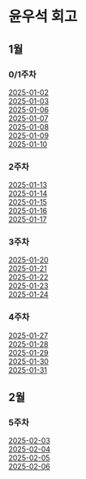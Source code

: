 # 윤우석 회고

## 1월

### 0/1주차
[2025-01-02](https://github.com/woosukYoon/softeer/blob/main/%ED%9A%8C%EA%B3%A0/250102%ED%9A%8C%EA%B3%A0.md)</br>
[2025-01-03](https://github.com/woosukYoon/softeer/blob/main/%ED%9A%8C%EA%B3%A0/250103%ED%9A%8C%EA%B3%A0.md)</br>
[2025-01-06](https://github.com/woosukYoon/softeer/blob/main/%ED%9A%8C%EA%B3%A0/250106%ED%9A%8C%EA%B3%A0.md)</br>
[2025-01-07](https://github.com/woosukYoon/softeer/blob/main/%ED%9A%8C%EA%B3%A0/250107%ED%9A%8C%EA%B3%A0.md)</br>
[2025-01-08](https://github.com/woosukYoon/softeer/blob/main/%ED%9A%8C%EA%B3%A0/250108%ED%9A%8C%EA%B3%A0.md)</br>
[2025-01-09](https://github.com/woosukYoon/softeer/blob/main/%ED%9A%8C%EA%B3%A0/250109%ED%9A%8C%EA%B3%A0.md)</br>
[2025-01-10](https://github.com/woosukYoon/softeer/blob/main/%ED%9A%8C%EA%B3%A0/250110%ED%9A%8C%EA%B3%A0.md)</br>

### 2주차
[2025-01-13](https://github.com/woosukYoon/softeer/blob/main/%ED%9A%8C%EA%B3%A0/250113%ED%9A%8C%EA%B3%A0.md)</br>
[2025-01-14](https://github.com/woosukYoon/softeer/blob/main/%ED%9A%8C%EA%B3%A0/250114%ED%9A%8C%EA%B3%A0.md)</br>
[2025-01-15](https://github.com/woosukYoon/softeer/blob/main/%ED%9A%8C%EA%B3%A0/250115%ED%9A%8C%EA%B3%A0.md)</br>
[2025-01-16](https://github.com/woosukYoon/softeer/blob/main/%ED%9A%8C%EA%B3%A0/250116%ED%9A%8C%EA%B3%A0.md)</br>
[2025-01-17](https://github.com/woosukYoon/softeer/blob/main/%ED%9A%8C%EA%B3%A0/250117%ED%9A%8C%EA%B3%A0.md)</br>

### 3주차
[2025-01-20](https://github.com/woosukYoon/softeer/blob/main/%ED%9A%8C%EA%B3%A0/250120%ED%9A%8C%EA%B3%A0.md)</br>
[2025-01-21](https://github.com/woosukYoon/softeer/blob/main/%ED%9A%8C%EA%B3%A0/250121%ED%9A%8C%EA%B3%A0.md)</br>
[2025-01-22](https://github.com/woosukYoon/softeer/blob/main/%ED%9A%8C%EA%B3%A0/250122%ED%9A%8C%EA%B3%A0.md)</br>
[2025-01-23](https://github.com/woosukYoon/softeer/blob/main/%ED%9A%8C%EA%B3%A0/250123%ED%9A%8C%EA%B3%A0.md)</br>
[2025-01-24](https://github.com/woosukYoon/softeer/blob/main/%ED%9A%8C%EA%B3%A0/250124%ED%9A%8C%EA%B3%A0.md)</br>

### 4주차
[2025-01-27](https://github.com/woosukYoon/softeer/blob/main/%ED%9A%8C%EA%B3%A0/250127%ED%9A%8C%EA%B3%A0.md)</br>
[2025-01-28](https://github.com/woosukYoon/softeer/blob/main/%ED%9A%8C%EA%B3%A0/250128%ED%9A%8C%EA%B3%A0.md)</br>
[2025-01-29](https://github.com/woosukYoon/softeer/blob/main/%ED%9A%8C%EA%B3%A0/250129%ED%9A%8C%EA%B3%A0.md)</br>
[2025-01-30](https://github.com/woosukYoon/softeer/blob/main/%ED%9A%8C%EA%B3%A0/250130%ED%9A%8C%EA%B3%A0.md)</br>
[2025-01-31](https://github.com/woosukYoon/softeer/blob/main/%ED%9A%8C%EA%B3%A0/250131%ED%9A%8C%EA%B3%A0.md)</br>

## 2월

### 5주차
[2025-02-03](https://github.com/woosukYoon/softeer/blob/main/%ED%9A%8C%EA%B3%A0/250203%ED%9A%8C%EA%B3%A0.md)</br>
[2025-02-04](https://github.com/woosukYoon/softeer/blob/main/%ED%9A%8C%EA%B3%A0/250204%ED%9A%8C%EA%B3%A0.md)</br>
[2025-02-05](https://github.com/woosukYoon/softeer/blob/main/%ED%9A%8C%EA%B3%A0/250205%ED%9A%8C%EA%B3%A0.md)</br>
[2025-02-06](https://github.com/woosukYoon/softeer/blob/main/%ED%9A%8C%EA%B3%A0/250206%ED%9A%8C%EA%B3%A0.md)</br>
